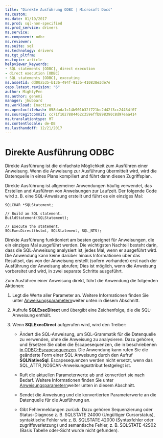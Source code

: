 ```yaml
---
title: "Direkte Ausführung ODBC | Microsoft Docs"
ms.custom: 
ms.date: 01/19/2017
ms.prod: sql-non-specified
ms.prod_service: drivers
ms.service: 
ms.component: odbc
ms.reviewer: 
ms.suite: sql
ms.technology: drivers
ms.tgt_pltfrm: 
ms.topic: article
helpviewer_keywords:
- SQL statements [ODBC], direct execution
- direct execution [ODBC]
- SQL statements [ODBC], executing
ms.assetid: dd00a535-b136-494f-913b-410838e3de7e
caps.latest.revision: "6"
author: MightyPen
ms.author: genemi
manager: jhubbard
ms.workload: Inactive
ms.openlocfilehash: 058dada1c14b901b32f721bc2d42f3cc24434f07
ms.sourcegitcommit: cc71f1027884462c359effb898390c8d97eaa414
ms.translationtype: MT
ms.contentlocale: de-DE
ms.lasthandoff: 12/21/2017
---
```

# <a name="direct-execution-odbc"></a>Direkte Ausführung ODBC
Direkte Ausführung ist die einfachste Möglichkeit zum Ausführen einer Anweisung. Wenn die Anweisung zur Ausführung übermittelt wird, wird die Datenquelle in eines Plans kompiliert und führt dann diesen Zugriffsplan.  
  
 Direkte Ausführung ist allgemeiner Anwendungen häufig verwendet, das Erstellen und Ausführen von Anweisungen zur Laufzeit. Der folgende Code wird z. B. eine SQL-Anweisung erstellt und führt es ein einziges Mal:  
  
```  
SQLCHAR *SQLStatement;  
  
// Build an SQL statement.  
BuildStatement(SQLStatement);  
  
// Execute the statement.  
SQLExecDirect(hstmt, SQLStatement, SQL_NTS);  
```  
  
 Direkte Ausführung funktioniert am besten geeignet für Anweisungen, die ein einziges Mal ausgeführt werden. Die wichtigsten Nachteil besteht darin, dass die SQL-Anweisung analysiert ist, jedes Mal, wenn er ausgeführt wird. Die Anwendung kann keine darüber hinaus Informationen über das Resultset, das von der Anweisung erstellt (sofern vorhanden) erst nach der Ausführung der Anweisung abrufen; Dies ist möglich, wenn die Anweisung vorbereitet und wird, in zwei separate Schritte ausgeführt.  
  
 Zum Ausführen einer Anweisung direkt, führt die Anwendung die folgenden Aktionen:  
  
1.  Legt die Werte aller Parameter an. Weitere Informationen finden Sie unter [Anweisungsparametern](../../../odbc/reference/develop-app/statement-parameters.md)weiter unten in diesem Abschnitt.  
  
2.  Aufrufe **SQLExecDirect** und übergibt eine Zeichenfolge, die die SQL-Anweisung enthält.  
  
3.  Wenn **SQLExecDirect** aufgerufen wird, wird den Treiber:  
  
    -   Ändert die SQL-Anweisung, um SQL-Grammatik für die Datenquelle zu verwenden, ohne die Anweisung zu analysieren. Dazu gehören, und Ersetzen Sie dabei die Escapesequenzen, die in beschriebenen [in ODBC-Escapesequenzen](../../../odbc/reference/develop-app/escape-sequences-in-odbc.md). Die Anwendung kann rufen Sie die geänderte Form einer SQL-Anweisung durch den Aufruf **SQLNativeSql**. Escapesequenzen werden nicht ersetzt, wenn das SQL_ATTR_NOSCAN-Anweisungsattribut festgelegt ist.  
  
    -   Ruft die aktuellen Parameterwerte ab und konvertiert sie nach Bedarf. Weitere Informationen finden Sie unter [Anweisungsparametern](../../../odbc/reference/develop-app/statement-parameters.md)weiter unten in diesem Abschnitt.  
  
    -   Sendet die Anweisung und die konvertierten Parameterwerte an die Datenquelle für die Ausführung an.  
  
    -   Gibt Fehlermeldungen zurück. Dazu gehören Sequenzierung oder Status-Diagnose z. B. SQLSTATE 24000 (Ungültiger Cursorstatus), syntaktische Fehler wie z. B. SQLSTATE 42000 (Syntaxfehler oder zugriffsverletzung) und semantische Fehler, z. B. SQLSTATE 42S02 (Basis Tabelle oder-Sicht wurde nicht gefunden).
